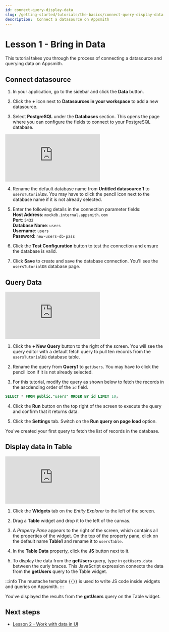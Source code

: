 ```yaml
---
id: connect-query-display-data
slug: /getting-started/tutorials/the-basics/connect-query-display-data
description:  Connect a datasource on Appsmith
---
```


# Lesson 1 - Bring in Data

This tutorial takes you through the process of connecting a datasource and querying data on Appsmith. 

## Connect datasource

1. In your application, go to the sidebar and click the **Data** button.

2. Click the **+** icon next to **Datasources in your workspace** to add a new datasource.

3. Select **PostgreSQL** under the **Databases** section. This opens the page where you can configure the fields to connect to your PostgreSQL database. 

<div style={{ position: "relative", paddingBottom: "calc(50.520833333333336% + 41px)", height: "0", width: "100%" }}>
  <iframe src="https://demo.arcade.software/7U7N3Fhx8NVvn0vgtU1O?embed" frameborder="0" loading="lazy" webkitallowfullscreen mozallowfullscreen allowfullscreen style={{ position: "absolute", top: "0", left: "0", width: "92%", height: "100%", colorScheme: "light" }} title="User Management | Connect Datasource">
  </iframe>
</div>

4. Rename the default database name from **Untitled datasource 1** to `usersTutorialDB`. You may have to click the pencil icon next to the database name if it is not already selected. 

5. Enter the following details in the connection parameter fields:<br/>
  **Host Address**: `mockdb.internal.appsmith.com` <br/>
  **Port**: `5432`<br/>
  **Database Name**: `users`<br/>
  **Username**: `users`<br/>
  **Password**: `new-users-db-pass`<br/>

6. Click the **Test Configuration** button to test the connection and ensure the database is valid.

7. Click **Save** to create and save the database connection. You'll see the `usersTutorialDB` database page.

## Query Data

<div style={{ position: "relative", paddingBottom: "calc(50.520833333333336% + 41px)", height: "0", width: "100%" }}>
  <iframe src="https://demo.arcade.software/IiJZpgnlcoiV7Be9OVJ4?embed" frameborder="0" loading="lazy" webkitallowfullscreen mozallowfullscreen allowfullscreen style={{ position: "absolute", top: "0", left: "0", width: "92%", height: "92%", colorScheme: "light" }} title="User Management | Query Data">
  </iframe>
</div>

1. Click the **+ New Query** button to the right of the screen. You will see the query editor with a default fetch query to pull ten records from the `usersTutorialDB` database table.

2. Rename the query from **Query1** to `getUsers`. You may have to click the pencil icon if it is not already selected.

3. For this tutorial, modify the query as shown below to fetch the records in the ascdending order of the `id` field.

  ```sql
  SELECT * FROM public."users" ORDER BY id LIMIT 10;
  ```

4. Click the **Run** button on the top right of the screen to execute the query and confirm that it returns data.

5. Click the **Settings** tab. Switch on the **Run query on page load** option.

You've created your first query to fetch the list of records in the database.

## Display data in Table

<div style={{ position: "relative", paddingBottom: "calc(50.520833333333336% + 41px)", height: "0", width: "100%" }}>
  <iframe src="https://demo.arcade.software/p8UCpX0afOcDKmSKLQFD?embed" frameborder="0" loading="lazy" webkitallowfullscreen mozallowfullscreen allowfullscreen style={{ position: "absolute", top: "0", left: "0", width: "92%", height: "92%", colorScheme: "light" }} title="User Management | Display Data">
  </iframe>
</div>

1. Click the **Widgets** tab on the *Entity Explorer* to the left of the screen.

2. Drag a **Table** widget and drop it to the left of the canvas.

3. A *Property Pane* appears to the right of the screen, which contains all the properties of the widget. On the top of the property pane, click on the default name **Table1** and rename it to `usersTable`.

4. In the **Table Data** property, click the **JS** button next to it. 

5. To display the data from the **getUsers** query, type in `getUsers.data` between the curly braces. This JavaScript expression connects the data from the **getUsers** query to the Table widget.

:::info
The mustache template `{{}}` is used to write JS code inside widgets and queries on Appsmith.
:::

You've displayed the results from the **getUsers** query on the Table widget.

## Next steps
- [Lesson 2 - Work with data in UI](/getting-started/tutorials/the-basics/work-with-data-in-ui)